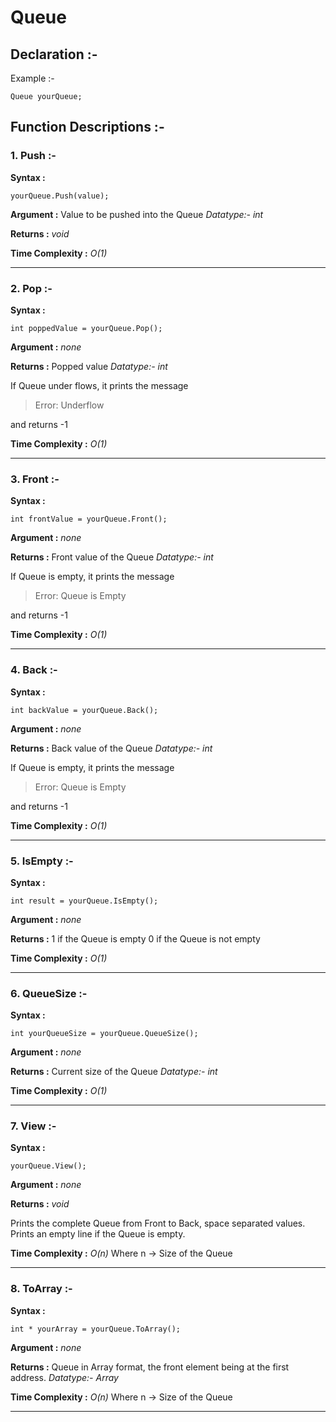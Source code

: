 # Queue

## Declaration :-

Example :-

    Queue yourQueue;


## Function Descriptions :-

 ### **1. Push :-**
 
 **Syntax :**
 
    yourQueue.Push(value);
    
**Argument :**
Value to be pushed into the Queue 
 *Datatype:- int*
 
 **Returns :**
 *void*
 
**Time Complexity :**
*O(1)*

---

 ### **2. Pop :-**
 
 **Syntax :**
 
    int poppedValue = yourQueue.Pop();
    
**Argument :**
*none*
 
 **Returns :**
 Popped value
 *Datatype:- int*

If Queue under flows, it prints the message 

> Error: Underflow

and returns -1
 
**Time Complexity :**
*O(1)*

---

 ### **3. Front :-**
 
 **Syntax :**
 
    int frontValue = yourQueue.Front();
    
**Argument :**
 *none*
 
 **Returns :**
 Front value of the Queue
 *Datatype:- int*

If Queue is empty, it prints the message 

> Error: Queue is Empty

and returns -1
 
**Time Complexity :**
*O(1)*

---

 ### **4. Back :-**
 
 **Syntax :**
 
    int backValue = yourQueue.Back();
    
**Argument :**
 *none*
 
 **Returns :**
 Back value of the Queue
 *Datatype:- int*

If Queue is empty, it prints the message 

> Error: Queue is Empty

and returns -1
 
**Time Complexity :**
*O(1)*

---

 ### **5. IsEmpty :-**
 
 **Syntax :**
 
    int result = yourQueue.IsEmpty();
    
**Argument :**
*none*
 
 **Returns :**
 1 if the Queue is empty
 0 if the Queue is not empty
 
**Time Complexity :**
*O(1)*

---

 ### **6. QueueSize :-**
 
 **Syntax :**
 
    int yourQueueSize = yourQueue.QueueSize();
    
**Argument :**
*none*
 
 **Returns :**
 Current size of the Queue
 *Datatype:- int*
 
**Time Complexity :**
*O(1)*

---

 ### **7. View :-**
 
 **Syntax :**
 
    yourQueue.View();
    
**Argument :**
*none*
 
 **Returns :**
 *void*
 
 Prints the complete Queue from Front to Back, space separated values.
 Prints an empty line if the Queue is empty.
 
**Time Complexity :**
*O(n)*
Where n -> Size of the Queue

---

 ### **8. ToArray :-**
 
 **Syntax :**
 
    int * yourArray = yourQueue.ToArray();
    
**Argument :**
*none*
 
 **Returns :**
 Queue in Array format, the front element being at the first address.
 *Datatype:- Array*
 
**Time Complexity :**
*O(n)*
Where n -> Size of the Queue

---